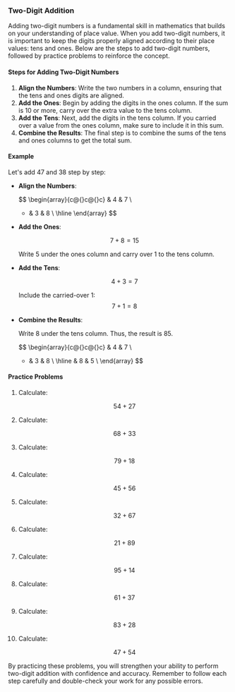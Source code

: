 ### Two-Digit Addition

Adding two-digit numbers is a fundamental skill in mathematics that builds on your understanding of place value. When you add two-digit numbers, it is important to keep the digits properly aligned according to their place values: tens and ones. Below are the steps to add two-digit numbers, followed by practice problems to reinforce the concept.

#### Steps for Adding Two-Digit Numbers

1. **Align the Numbers**: Write the two numbers in a column, ensuring that the tens and ones digits are aligned.
2. **Add the Ones**: Begin by adding the digits in the ones column. If the sum is 10 or more, carry over the extra value to the tens column.
3. **Add the Tens**: Next, add the digits in the tens column. If you carried over a value from the ones column, make sure to include it in this sum.
4. **Combine the Results**: The final step is to combine the sums of the tens and ones columns to get the total sum.

#### Example

Let's add 47 and 38 step by step:

- **Align the Numbers**: 

  $$
  \begin{array}{c@{}c@{}c}
    & 4 & 7 \\
  + & 3 & 8 \\
  \hline
  \end{array}
  $$

- **Add the Ones**:
  
  $$7 + 8 = 15$$

  Write 5 under the ones column and carry over 1 to the tens column.

- **Add the Tens**:
  
  $$4 + 3 = 7$$

  Include the carried-over 1: $$7 + 1 = 8$$

- **Combine the Results**:

  Write 8 under the tens column. Thus, the result is 85.

  $$
  \begin{array}{c@{}c@{}c}
    & 4 & 7 \\
  + & 3 & 8 \\
  \hline
    & 8 & 5 \\
  \end{array}
  $$

#### Practice Problems

1. Calculate:

   $$54 + 27$$

2. Calculate:

   $$68 + 33$$

3. Calculate:

   $$79 + 18$$

4. Calculate:

   $$45 + 56$$

5. Calculate:

   $$32 + 67$$

6. Calculate:

   $$21 + 89$$

7. Calculate:

   $$95 + 14$$

8. Calculate:

   $$61 + 37$$

9. Calculate:

   $$83 + 28$$

10. Calculate:

    $$47 + 54$$

By practicing these problems, you will strengthen your ability to perform two-digit addition with confidence and accuracy. Remember to follow each step carefully and double-check your work for any possible errors.